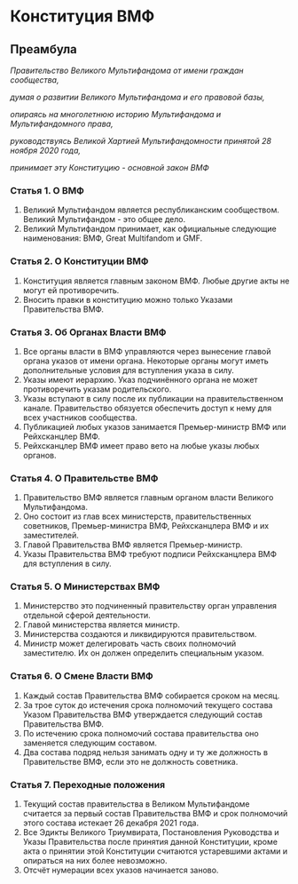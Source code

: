 # Конституция ВМФ

## Преамбула
*Правительство Великого Мультифандома от имени граждан сообщества,*

*думая о развитии Великого Мультифандома и его правовой базы,*

*опираясь на многолетнюю историю Мультифандома и Мультифандомного права,*

*руководствуясь Великой Хартией Мультифандомности принятой 28 ноября 2020 года,*

*принимает эту Конституцию - основной закон ВМФ*

### Статья 1. О ВМФ
1. Великий Мультифандом является республиканским сообществом. Великий Мультифандом - это общее дело.
2. Великий Мультифандом принимает, как официальные следующие наименования: ВМФ, Great Multifandom и GMF.

### Статья 2. О Конституции ВМФ
1. Конституция является главным законом ВМФ. Любые другие акты не могут ей противоречить.
2. Вносить правки в конституцию можно только Указами Правительства ВМФ.

### Статья 3. Об Органах Власти ВМФ
1. Все органы власти в ВМФ управляются через вынесение главой органа указов от имени органа. Некоторые органы могут иметь дополнительные условия для вступления указа в силу.
2. Указы имеют иерархию. Указ подчинённого органа не может противоречить указам родительского.
3. Указы вступают в силу после их публикации на правительственном канале. Правительство обязуется обеспечить доступ к нему для всех участников сообщества.
4. Публикацией любых указов занимается Премьер-министр ВМФ или Рейхсканцлер ВМФ.
5. Рейхсканцлер ВМФ имеет право вето на любые указы любых органов.

### Статья 4. О Правительстве ВМФ
1. Правительство ВМФ является главным органом власти Великого Мультифандома.
2. Оно состоит из глав всех министерств, правительственных советников, Премьер-министра ВМФ, Рейхсканцлера ВМФ и их заместителей.
3. Главой Правительства ВМФ является Премьер-министр.
4. Указы Правительства ВМФ требуют подписи Рейхсканцлера ВМФ для вступления в силу.

### Статья 5. О Министерствах ВМФ
1. Министерство это подчиненный правительству орган управления отдельной сферой деятельности.
2. Главой министерства является министр.
3. Министерства создаются и ликвидируются правительством.
4. Министр может делегировать часть своих полномочий заместителю. Их он должен определить специальным указом.

### Статья 6. О Смене Власти ВМФ
1. Каждый состав Правительства ВМФ собирается сроком на месяц.
2. За трое суток до истечения срока полномочий текущего состава Указом Правительства ВМФ утверждается следующий состав Правительства ВМФ.
3. По истечению срока полномочий состава правительства оно заменяется следующим составом.
4. Два состава подряд нельзя занимать одну и ту же должность в Правительстве ВМФ, если это не должность советника.

### Статья 7. Переходные положения
1. Текущий состав правительства в Великом Мультифандоме считается за первый состав Правительства ВМФ и срок полномочий этого состава истекает 26 декабря 2021 года.
2. Все Эдикты Великого Триумвирата, Постановления Руководства и Указы Правительства после принятия данной Конституции, кроме акта о принятии этой Конституции считаются устаревшими актами и опираться на них более невозможно.
3. Отсчёт нумерации всех указов начинается заново.
